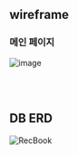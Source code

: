 ## wireframe

### 메인 페이지 </br>

![image](https://github.com/leesuuuuumm/Seoul-ICT-AI-Web-Dev-Camp/assets/58407737/ba5e99b3-f42a-4cbe-a2d8-1b734c9c6ea5)

</br> </br>

## DB ERD 
![RecBook](https://github.com/leesuuuuumm/Seoul-ICT-AI-Web-Dev-Camp/assets/58407737/b16e48cc-86ae-4559-b37f-d1d34041f206)
